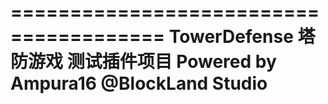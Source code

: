 =======================================
TowerDefense 塔防游戏 测试插件项目
Powered by Ampura16 @BlockLand Studio
=======================================
